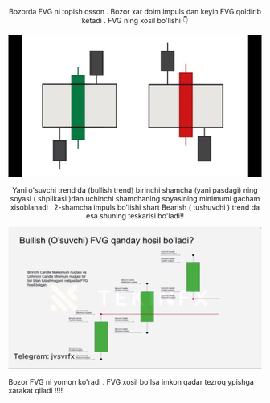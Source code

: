<p style="text-align:center;">Bozorda FVG ni topish osson . Bozor xar doim impuls dan keyin FVG qoldirib ketadi . FVG ning xosil bo'lishi 👇</p>

![alt text](../img/maxresdefault.jpg)

<p style="text-align:center;"> Yani o'suvchi trend da (bullish trend) birinchi shamcha (yani pasdagi) ning soyasi ( shpilkasi )dan uchinchi shamchaning soyasining minimumi gacham xisoblanadi . 2-shamcha impuls bo'lishi shart  Bearish ( tushuvchi ) trend da esa shuning teskarisi bo'ladi!!</p>

![alt text](../img/2025-04-02_20-37-12.png)

<span> Bozor FVG ni yomon ko'radi . FVG xosil bo'lsa imkon qadar tezroq ypishga xarakat qiladi !!!!</span>